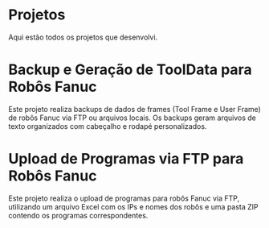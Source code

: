# Projetos
Aqui estão todos os projetos que desenvolvi.

# Backup e Geração de ToolData para Robôs Fanuc
Este projeto realiza backups de dados de frames (Tool Frame e User Frame) de robôs Fanuc via FTP ou arquivos locais. Os backups geram arquivos de texto organizados com cabeçalho e rodapé personalizados.

# Upload de Programas via FTP para Robôs Fanuc
Este projeto realiza o upload de programas para robôs Fanuc via FTP, utilizando um arquivo Excel com os IPs e nomes dos robôs e uma pasta ZIP contendo os programas correspondentes.

